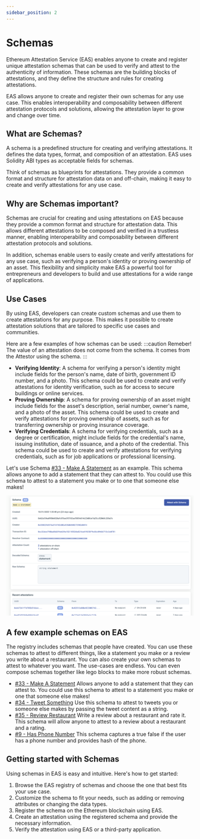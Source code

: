 ```yaml
---
sidebar_position: 2
---
```

# Schemas
Ethereum Attestation Service (EAS) enables anyone to create and register unique attestation schemas that can be used to verify and attest to the authenticity of information. These schemas are the building blocks of attestations, and they define the structure and rules for creating attestations.

EAS allows anyone to create and register their own schemas for any use case. This enables interoperability and composability between different attestation protocols and solutions, allowing the attestation layer to grow and change over time.

## What are Schemas?
A schema is a predefined structure for creating and verifying attestations. It defines the data types, format, and composition of an attestation. EAS uses Solidity ABI types as acceptable fields for schemas.

Think of schemas as blueprints for attestations. They provide a common format and structure for attestation data on and off-chain, making it easy to create and verify attestations for any use case.

## Why are Schemas important?
Schemas are crucial for creating and using attestations on EAS because they provide a common format and structure for attestation data. This allows different attestations to be composed and verified in a trustless manner, enabling interoperability and composability between different attestation protocols and solutions.

In addition, schemas enable users to easily create and verify attestations for any use case, such as verifying a person's identity or proving ownership of an asset. This flexibility and simplicity make EAS a powerful tool for entrepreneurs and developers to build and use attestations for a wide range of applications.

## Use Cases
By using EAS, developers can create custom schemas and use them to create attestations for any purpose. This makes it possible to create attestation solutions that are tailored to specific use cases and communities.

Here are a few examples of how schemas can be used:
:::caution Remeber! The value of an attestation does not come from the schema. It comes from the Attestor using the schema.
:::

- **Verifying Identity**: A schema for verifying a person's identity might include fields for the person's name, date of birth, government ID number, and a photo. This schema could be used to create and verify attestations for identity verification, such as for access to secure buildings or online services.
- **Proving Ownership**: A schema for proving ownership of an asset might include fields for the asset's description, serial number, owner's name, and a photo of the asset. This schema could be used to create and verify attestations for proving ownership of assets, such as for transferring ownership or proving insurance coverage.
- **Verifying Credentials**: A schema for verifying credentials, such as a degree or certification, might include fields for the credential's name, issuing institution, date of issuance, and a photo of the credential. This schema could be used to create and verify attestations for verifying credentials, such as for job applications or professional licensing.

Let's use Schema [#33 - Make A Statement](https://easscan.com/schema/view/0x62a336a890b6828afc5f3ae3f37d0acf3054d14d23d8de7a25ccf2068c203a7e) as an example. This schema allows anyone to add a statement that they can attest to. You could use this schema to attest to a statement you make or to one that someone else makes!


![#33 - Make A Statement](./img/Schema-34-Sample.png)

## A few example schemas on EAS
The registry includes schemas that people have created. You can use these schemas to attest to different things, like a statement you make or a review you write about a restaurant. You can also create your own schemas to attest to whatever you want. The use-cases are endless. You can even compose schemas together like lego blocks to make more robust schemas. 

- [#33 - Make A Statement](https://easscan.com/schema/view/0x62a336a890b6828afc5f3ae3f37d0acf3054d14d23d8de7a25ccf2068c203a7e) Allows anyone to add a statement that they can attest to. You could use this schema to attest to a statement you make or one that someone else makes!
- [#34 - Tweet Something](https://easscan.com/schema/view/0x35a726ec7d0d25a966ead1ec068099879734083223c58b20f398ebc59602a983) Use this schema to attest to tweets you or someone else makes by passing the tweet content as a string.
- [#35 - Review Restaurant](https://easscan.com/schema/view/0xae74d9b2a7c74cce610f452624591ebeb22fcd5663b991cc0033f0c4411c38c1) Write a review about a restaurant and rate it. This schema will allow anyone to attest to a review about a restaurant and a rating.
- [#9 - Has Phone Number](https://easscan.com/schema/view/0x35a726ec7d0d25a966ead1ec068099879734083223c58b20f398ebc59602a983) This schema captures a true false if the user has a phone number and provides hash of the phone.


## Getting started with Schemas
Using schemas in EAS is easy and intuitive. Here's how to get started:

1. Browse the EAS registry of schemas and choose the one that best fits your use case.
2. Customize the schema to fit your needs, such as adding or removing attributes or changing the data types.
3. Register the schema on the Ethereum blockchain using EAS.
4. Create an attestation using the registered schema and provide the necessary information.
5. Verify the attestation using EAS or a third-party application.
